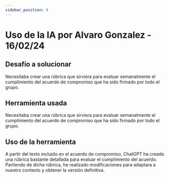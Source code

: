 ```yaml
---
sidebar_position: 8
---
```


# Uso de la IA por Alvaro Gonzalez - 16/02/24

## Desafío a solucionar

Necesitaba crear una rúbrica que sirviera para evaluar semanalmente el cumplimiento del acuerdo de compromiso que ha sido firmado por todo el grupo.

## Herramienta usada

Necesitaba crear una rúbrica que sirviera para evaluar semanalmente el cumplimiento del acuerdo de compromiso que ha sido firmado por todo el grupo.

## Uso de la herramienta

A partir del texto incluido en el acuerdo de compromiso, ChatGPT ha creado una rúbrica bastante detallada para evaluar el cumplimiento del acuerdo. Partiendo de dicha rúbrica, he realizado modificaciones para adaptara a nuestro contexto y obtener la versión definitiva.

